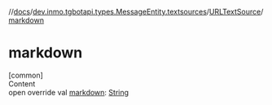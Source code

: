 //[docs](../../../index.md)/[dev.inmo.tgbotapi.types.MessageEntity.textsources](../index.md)/[URLTextSource](index.md)/[markdown](markdown.md)



# markdown  
[common]  
Content  
open override val [markdown](markdown.md): [String](https://kotlinlang.org/api/latest/jvm/stdlib/kotlin/-string/index.html)  




